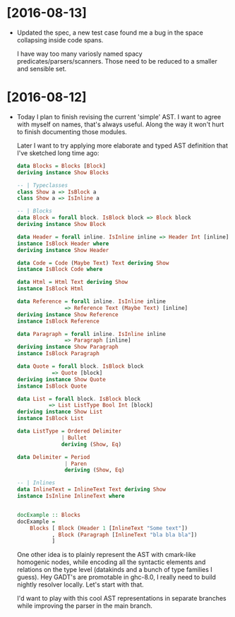 # [2016-08-13]
  - Updated the spec, a new test case found me a bug in the space collapsing
	inside code spans.

	I have way too many variosly named spacy predicates/parsers/scanners.
	Those need to be reduced to a smaller and sensible set.

# [2016-08-12]
  - Today I plan to finish revising the current 'simple' AST. I want
    to agree with myself on names, that's always useful. Along the way
	it won't hurt to finish documenting those modules.

    Later I want to try applying more elaborate and typed AST definition
	that I've sketched long time ago:

    ```haskell
    data Blocks = Blocks [Block]
    deriving instance Show Blocks

    -- | Typeclasses
    class Show a => IsBlock a
    class Show a => IsInline a

    -- | Blocks
    data Block = forall block. IsBlock block => Block block
    deriving instance Show Block

    data Header = forall inline. IsInline inline => Header Int [inline]
    instance IsBlock Header where
    deriving instance Show Header

    data Code = Code (Maybe Text) Text deriving Show
    instance IsBlock Code where

    data Html = Html Text deriving Show
    instance IsBlock Html

    data Reference = forall inline. IsInline inline
                   => Reference Text (Maybe Text) [inline]
    deriving instance Show Reference
    instance IsBlock Reference

    data Paragraph = forall inline. IsInline inline
                   => Paragraph [inline]
    deriving instance Show Paragraph
    instance IsBlock Paragraph

    data Quote = forall block. IsBlock block
               => Quote [block]
    deriving instance Show Quote
    instance IsBlock Quote

    data List = forall block. IsBlock block
              => List ListType Bool Int [block]
    deriving instance Show List
    instance IsBlock List

    data ListType = Ordered Delimiter
                  | Bullet
                  deriving (Show, Eq)

    data Delimiter = Period
                   | Paren
                   deriving (Show, Eq)

    -- | Inlines
    data InlineText = InlineText Text deriving Show
    instance IsInline InlineText where


    docExample :: Blocks
    docExample =
        Blocks [ Block (Header 1 [InlineText "Some text"])
               , Block (Paragraph [InlineText "bla bla bla"])
               ]

	```

	One other idea is to plainly represent the AST with cmark-like homogenic
	nodes, while encoding all the syntactic elements and relations on the type
	level (datakinds and a bunch of type families I guess). Hey GADT's are
	promotable in ghc-8.0, I really need to build nightly resolver locally.
	Let's start with that.

	I'd want to play with this cool AST representations in separate branches
	while improving the parser in the main branch.
